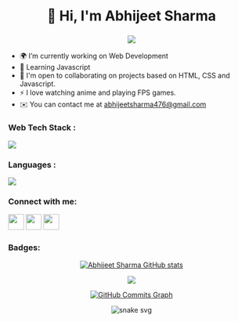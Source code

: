 <h1 align="center">👋 Hi, I'm  Abhijeet Sharma </a> </h1>
<h3 align="center"> <img src="https://readme-typing-svg.herokuapp.com?color=0357F7&lines=Skills:+HTML+CSS+JavaScript%3A)" /></h3>

* 🌍 I’m currently working on Web Development
* 🌱 Learning Javascript
* 🤝 I'm open to collaborating on projects based on HTML, CSS and Javascript.
* ⚡ I love watching anime and playing FPS games.
* ✉️ You can contact me at [abhijeetsharma476@gmail.com](mailto:abhijeetsharma476@gmail.com)


<h3 align="left">Web Tech Stack :</h3>
 <img src="https://skillicons.dev/icons?i=html,css,tailwind,bootstrap"/>

<h3 align="left">Languages :</h3>
<div align="left">
  <img src="https://skillicons.dev/icons?i=c,cpp,js"/>
</div>

<h3 align="left">Connect with me:</h3>
<p align="left"> <a href="https://github.com/Abhijeet03s" target="_blank" rel="noreferrer"><img src="https://raw.githubusercontent.com/danielcranney/readme-generator/main/public/icons/socials/github.svg" width="32" height="32" /></a> <a href="https://www.linkedin.com/in/abhijeet-sharma-438b59150/ target="_blank" rel="noreferrer"><img src="https://raw.githubusercontent.com/danielcranney/readme-generator/main/public/icons/socials/linkedin.svg" width="32" height="32" /></a> <a href="https://twitter.com/jeet12s" target="_blank" rel="noreferrer"><img src="https://raw.githubusercontent.com/danielcranney/readme-generator/main/public/icons/socials/twitter.svg" width="32" height="32" /></a></p>

### Badges:

<div align="center">
<a href="https://github.com/Abhijeet03s"><img src="https://github-readme-stats.vercel.app/api?username=Abhijeet03s&show_icons=true&hide=&count_private=true&title_color=0891b2&text_color=ffffff&icon_color=0891b2&bg_color=171717&hide_border=true&show_icons=true" alt="Abhijeet Sharma GitHub stats" /></a>

<a href="https://github.com/Abhijeet03s"><img src="https://github-readme-streak-stats.herokuapp.com/?user=Abhijeet03s&stroke=ffffff&background=171717&ring=0891b2&fire=0891b2&currStreakNum=ffffff&currStreakLabel=0891b2&sideNums=ffffff&sideLabels=ffffff&dates=ffffff&hide_border=true" /></a>
</div>

<div align="center">
<a href="https://github.com/Abhijeet03s"><img src="https://activity-graph.herokuapp.com/graph?username=Abhijeet03s&bg_color=171717&color=ffffff&line=0891b2&point=ffffff&area_color=171717&area=true&hide_border=true&custom_title=GitHub%20Commits%20Graph" alt="GitHub Commits Graph" /></a>
</div>

<div align="center">

![snake svg](https://github.com/Abhijeet03s/Abhijeet03s/blob/output/github-contribution-grid-snake.svg)
</div>
